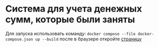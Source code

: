 # Система для учета денежных сумм, которые были заняты
Для запуска использовать команду: `docker compose --file docker-compose.json up --build`
после в браузере откройте [страницу](http://localhost:8082/)
